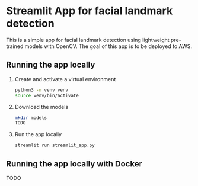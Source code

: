 # Streamlit App for facial landmark detection
This is a simple app for facial landmark detection using lightweight pre-trained models with OpenCV. The goal of this app is to be deployed to AWS.


## Running the app locally
1. Create and activate a virtual environment
   ```bash
   python3 -m venv venv
   source venv/bin/activate
   ```
2. Download the models
   ```bash
   mkdir models
   TODO
   ```
3. Run the app locally
   ```bash
   streamlit run streamlit_app.py
   ```
   
## Running the app locally with Docker
TODO